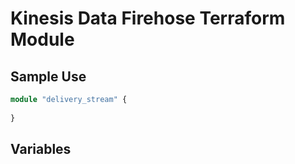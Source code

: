 # Kinesis Data Firehose Terraform Module
## Sample Use
```terraform
module "delivery_stream" {
  
}
```
## Variables

